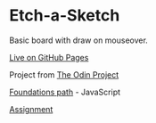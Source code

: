 # Etch-a-Sketch

Basic board with draw on mouseover. 

[Live on GitHub Pages](https://earosselot.github.io/Etch-a-Sketch/)

Project from [The Odin Project](https://www.theodinproject.com)  

[Foundations path](https://www.theodinproject.com/courses/foundations) - JavaScript

[Assignment](https://www.theodinproject.com/courses/foundations/lessons/etch-a-sketch-project)
